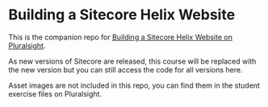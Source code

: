 # Building a Sitecore Helix Website
This is the companion repo for [Building a Sitecore Helix Website on Pluralsight](https://pluralsight.pxf.io/Zdyg3q).

As new versions of Sitecore are released, this course will be replaced with the new version but you can still access the code for all versions here.

Asset images are not included in this repo, you can find them in the student exercise files on Pluralsight.
